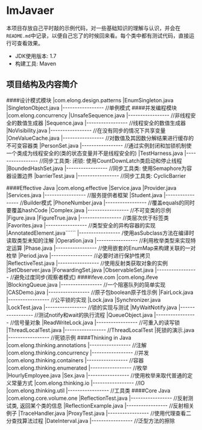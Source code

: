 # ImJavaer
本项目存放自己平时敲的示例代码，对一些基础知识的理解与认识，并会在`README.md`中记录，以便自己忘了的时候回来看。每个类中都有测试代码，直接运行可查看效果。

- JDK使用版本: 1.7
- 构建工具: Maven

## 项目结构及内容简介
####设计模式模块
    |com.elong.design.patterns
        |EnumSingleton.java
        |SingletonObject.java
        |-----------------  //单例模式
####并发编程模块
    |com.elong.concurrency
        |UnsafeSequence.java
        |-----------------  //非线程安全的数值生成器
        |Sequence.java
        |-----------------  //线程安全的数值生成器
        |NoVisibility.java
        |-----------------  //在没有同步的情况下共享变量
        |OneValueCache.java
        |-----------------  //对数值及其因数分解结果进行缓存的不可变容器类
        |PersonSet.java
        |-----------------  //通过实例封闭和加锁机制使一个类成为线程安全的(类的状态变量并不是线程安全的)
        |TestHarness.java
        |-----------------  //同步工具类: 闭锁: 使用CountDownLatch类启动和停止线程
        |BoundedHashSet.java
        |-----------------  //同步工具类: 使用Semaphore为容器设置边界
        |barrierTest.java
        |-----------------  //同步工具类: CyclicBarrier
        
####Effective Java
    |com.elong.effective
        |Service.java
        |Provider.java
        |Services.java
        |-----------------  //服务提供者框架
        |Student.java
        |-----------------  //Builder模式
        |PhoneNumber.java
        |-----------------  //覆盖equals的同时要覆盖hashCode
        |Complex.java
        |-----------------  //不可变类的示例
        |Figure.java
        |FigureTrue.java
        |-----------------  //类层次优于标签类
        |Favorites.java
        |-----------------  //类型安全的异构容器的实现
        |AnnotatedElement.java``````
        |-----------------  /使用asSubclass方法在编译时读取类型未知的注解
        |Operation.java
        |-----------------  //利用枚举类型来实现特定运算
        |Phase.java
        |-----------------  //使用嵌套的EnumMap来构建关联的一对枚举
        |Period.java
        |-----------------  //必要时进行保护性拷贝
        |ReflectiveTest.java
        |-----------------  //使用反射类获取对象的实例
        |SetObserver.java
        |ForwardingSet.java
        |ObservableSet.java
        |-----------------  //避免过度同步(观察者模式)
####ifeve.com
    |com.elong.ifeve
        |BlockingQueue.java
        |-----------------  //一个阻塞队列的简单实现
        |CASDemo.java
        |-----------------  //原子包boolean原子性示例
        |FairLock.java
        |-----------------  //公平锁的实现
        |Lock.java
        |Synchronizer.java
        |LockTest.java
        |-----------------  //锁的实现与测试
        |MyWaitNotify.java
        |-----------------  //测试notify和wait的执行流程
        |QueueObject.java
        |-----------------  //信号量对象
        |ReadWriteLock.java
        |-----------------  //可重入的读写锁
        |ThreadLocalTest.java
        |-----------------  //ThreadLocalTest
        |死锁的演示.java
        |-----------------  //死锁示例
####Thinking in Java
    |com.elong.thinking.annotations
    |-----------------  //注解
    |com.elong.thinking.concurrency
    |-----------------  //并发
    |com.elong.thinking.containers
    |-----------------  //容器
    |com.elong.thinking.enumerated
    |-----------------  //枚举
        |HourlyEmployee.java
        |Sex.java
        |----------------- //使用枚举来取代普通的定义常量方式
    |com.elong.thinking.io
    |-----------------  //IO
    |com.elong.thinking.util
    |-----------------  //工具类
####Core Java
    |com.elong.core.volume.one
        |ReflectionTest.java
        |-----------------  //反射测试类, 返回某个类的信息
        |ReflectionExample.java
        |-----------------  //反射相关例子
        |TraceHandler.java
        |ProxyTest.java
        |-----------------  //使用代理查看二分查找算法过程
        |DateInterval.java
        |-----------------  //泛型方法的擦除